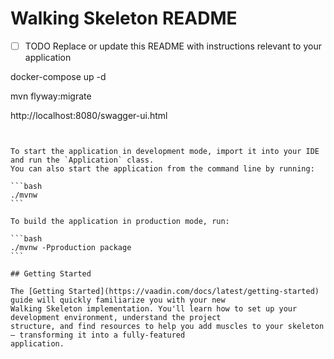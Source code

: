 # Walking Skeleton README

- [ ] TODO Replace or update this README with instructions relevant to your application

docker-compose up -d

mvn flyway:migrate

http://localhost:8080/swagger-ui.html
~~~~


To start the application in development mode, import it into your IDE and run the `Application` class. 
You can also start the application from the command line by running: 

```bash
./mvnw
```

To build the application in production mode, run:

```bash
./mvnw -Pproduction package
```

## Getting Started

The [Getting Started](https://vaadin.com/docs/latest/getting-started) guide will quickly familiarize you with your new
Walking Skeleton implementation. You'll learn how to set up your development environment, understand the project 
structure, and find resources to help you add muscles to your skeleton — transforming it into a fully-featured 
application.
